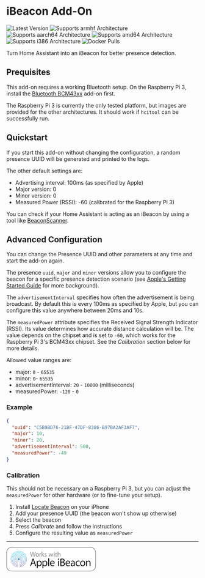 # iBeacon Add-On

![Latest Version][ibeacon-version-shield]
![Supports armhf Architecture][ibeacon-armhf-shield]
![Supports aarch64 Architecture][ibeacon-aarch64-shield]
![Supports amd64 Architecture][ibeacon-amd64-shield]
![Supports i386 Architecture][ibeacon-i386-shield]
![Docker Pulls][ibeacon-pulls-shield]

Turn Home Assistant into an iBeacon for better presence detection.

## Prequisites

This add-on requires a working Bluetooth setup. On the Raspberry Pi 3, install the [Bluetooth BCM43xx](https://home-assistant.io/addons/bluetooth_bcm43xx/) add-on first. 

The Raspberry Pi 3 is currently the only tested platform, but images are provided for the other architectures. It should work if `hcitool` can be successfully run.

## Quickstart

If you start this add-on without changing the configuration, a random presence UUID will be generated and printed to the logs.

The other default settings are:

* Advertising interval: 100ms (as specified by Apple)
* Major version: 0
* Minor version: 0
* Measured Power (RSSI): -60 (calibrated for the Raspberry Pi 3)

You can check if your Home Assistant is acting as an iBeacon by using a tool like [BeaconScanner](https://github.com/mlwelles/BeaconScanner).

## Advanced Configuration

You can change the Presence UUID and other parameters at any time and start the add-on again. 

The presence `uuid`, `major` and `minor` versions allow you to configure the beacon for a specific presence detection scenario (see [Apple's Getting Started Guide](https://developer.apple.com/ibeacon/Getting-Started-with-iBeacon.pdf) for more background).

The `advertisementInterval` specifies how often the advertisement is being broadcast. By default this is every 100ms as specified by Apple, but you can configure this value anywhere between 20ms and 10s.

The `measuredPower` attribute specifies the Received Signal Strength Indicator (RSSI). Its value determines how accurate distance calculation will be. The value depends on the chipset and is set to `-60`, which works for the Raspberry Pi 3's BCM43xx chipset. See the *Calibration* section below for more details.

Allowed value ranges are:

* major: `0` - `65535`
* minor: `0`- `65535`
* advertisementInterval: `20` - `10000` (milliseconds)
* measuredPower: `-120` - `0`

### Example

```json
{
  "uuid": "C5B9BD76-21BF-47DF-8386-B97BA2AF3AF7",
  "major": 10,
  "minor": 20,
  "advertisementInterval": 500,
  "measuredPower": -49
}
```

### Calibration

This should not be necessary on a Raspberry Pi 3, but you can adjust the `measuredPower` for other hardware (or to fine-tune your setup).

1. Install [Locate Beacon](https://itunes.apple.com/au/app/locate-beacon/id738709014?mt=8) on your iPhone
1. Add your presence UUID (the beacon won't show up otherwise)
1. Select the beacon
1. Press *Calibrate* and follow the instructions
1. Configure the resulting value as `measuredPower`

----

![Works with iBeacon][works-with-ibeacon]

[ibeacon-version-shield]: https://images.microbadger.com/badges/version/pstreule/armhf-hassio-addon-ibeacon.svg
[ibeacon-armhf-shield]: https://img.shields.io/badge/armhf-yes-green.svg
[ibeacon-aarch64-shield]: https://img.shields.io/badge/aarch64-maybe-yellow.svg
[ibeacon-amd64-shield]: https://img.shields.io/badge/amd64-maybe-yellow.svg
[ibeacon-i386-shield]: https://img.shields.io/badge/i386-maybe-yellow.svg
[ibeacon-pulls-shield]: https://img.shields.io/docker/pulls/pstreule/armhf-hassio-addon-ibeacon.svg
[works-with-ibeacon]: readme/img/Works_with_Apple_iBeacon_Badge_0715.svg